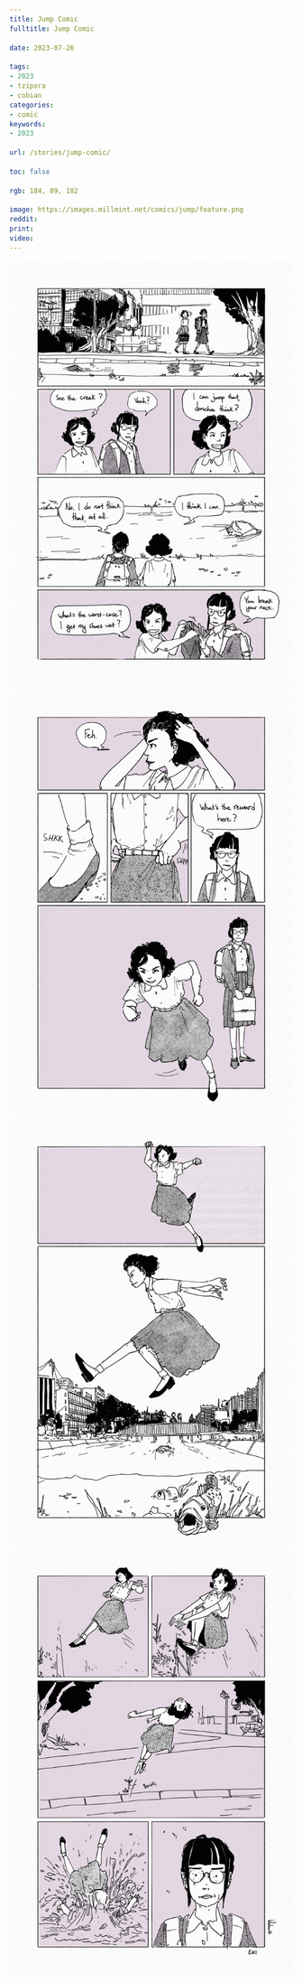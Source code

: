 ```yaml
---
title: Jump Comic
fulltitle: Jump Comic

date: 2023-07-26

tags:
- 2023
- tzipora
- cobian
categories:
- comic
keywords:
- 2023

url: /stories/jump-comic/

toc: false

rgb: 184, 89, 182

image: https://images.millmint.net/comics/jump/feature.png
reddit:
print:
video:
---
```

![comic page 1](/images/comics/jump/1.jpg)
![comic page 2](/images/comics/jump/2.jpg)
![comic page 3](/images/comics/jump/3.jpg)
![comic page 4](/images/comics/jump/4.jpg)